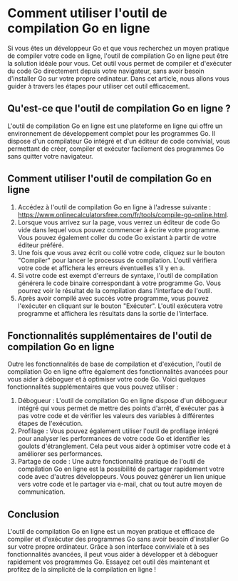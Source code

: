 Comment utiliser l'outil de compilation Go en ligne
===================================================

Si vous êtes un développeur Go et que vous recherchez un moyen pratique de compiler votre code en ligne, l'outil de compilation Go en ligne peut être la solution idéale pour vous. Cet outil vous permet de compiler et d'exécuter du code Go directement depuis votre navigateur, sans avoir besoin d'installer Go sur votre propre ordinateur. Dans cet article, nous allons vous guider à travers les étapes pour utiliser cet outil efficacement.

Qu'est-ce que l'outil de compilation Go en ligne ?
--------------------------------------------------

L'outil de compilation Go en ligne est une plateforme en ligne qui offre un environnement de développement complet pour les programmes Go. Il dispose d'un compilateur Go intégré et d'un éditeur de code convivial, vous permettant de créer, compiler et exécuter facilement des programmes Go sans quitter votre navigateur.

Comment utiliser l'outil de compilation Go en ligne
---------------------------------------------------

1. Accédez à l'outil de compilation Go en ligne à l'adresse suivante : <https://www.onlinecalculatorsfree.com/fr/tools/compile-go-online.html>.
2. Lorsque vous arrivez sur la page, vous verrez un éditeur de code Go vide dans lequel vous pouvez commencer à écrire votre programme. Vous pouvez également coller du code Go existant à partir de votre éditeur préféré.
3. Une fois que vous avez écrit ou collé votre code, cliquez sur le bouton "Compiler" pour lancer le processus de compilation. L'outil vérifiera votre code et affichera les erreurs éventuelles s'il y en a.
4. Si votre code est exempt d'erreurs de syntaxe, l'outil de compilation générera le code binaire correspondant à votre programme Go. Vous pourrez voir le résultat de la compilation dans l'interface de l'outil.
5. Après avoir compilé avec succès votre programme, vous pouvez l'exécuter en cliquant sur le bouton "Exécuter". L'outil exécutera votre programme et affichera les résultats dans la sortie de l'interface.

Fonctionnalités supplémentaires de l'outil de compilation Go en ligne
---------------------------------------------------------------------

Outre les fonctionnalités de base de compilation et d'exécution, l'outil de compilation Go en ligne offre également des fonctionnalités avancées pour vous aider à déboguer et à optimiser votre code Go. Voici quelques fonctionnalités supplémentaires que vous pouvez utiliser :

1. Débogueur : L'outil de compilation Go en ligne dispose d'un débogueur intégré qui vous permet de mettre des points d'arrêt, d'exécuter pas à pas votre code et de vérifier les valeurs des variables à différentes étapes de l'exécution.
2. Profilage : Vous pouvez également utiliser l'outil de profilage intégré pour analyser les performances de votre code Go et identifier les goulots d'étranglement. Cela peut vous aider à optimiser votre code et à améliorer ses performances.
3. Partage de code : Une autre fonctionnalité pratique de l'outil de compilation Go en ligne est la possibilité de partager rapidement votre code avec d'autres développeurs. Vous pouvez générer un lien unique vers votre code et le partager via e-mail, chat ou tout autre moyen de communication.

Conclusion
----------

L'outil de compilation Go en ligne est un moyen pratique et efficace de compiler et d'exécuter des programmes Go sans avoir besoin d'installer Go sur votre propre ordinateur. Grâce à son interface conviviale et à ses fonctionnalités avancées, il peut vous aider à développer et à déboguer rapidement vos programmes Go. Essayez cet outil dès maintenant et profitez de la simplicité de la compilation en ligne !